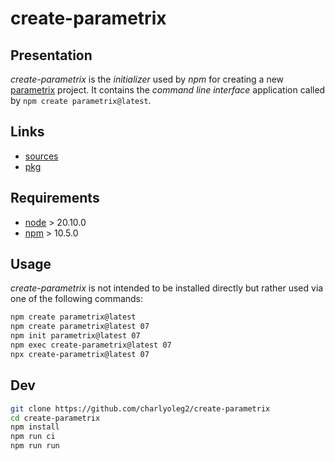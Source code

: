 create-parametrix
=================


Presentation
------------

*create-parametrix* is the *initializer* used by *npm* for creating a new [parametrix](https://github.com/charlyoleg2/parametrix) project. It contains the *command line interface* application called by `npm create parametrix@latest`.


Links
-----

- [sources](https://github.com/charlyoleg2/create-parametrix)
- [pkg](https://www.npmjs.com/package/create-parametrix)


Requirements
------------

- [node](https://nodejs.org) > 20.10.0
- [npm](https://docs.npmjs.com/cli) > 10.5.0


Usage
-----

*create-parametrix* is not intended to be installed directly but rather used via one of the following commands:

```bash
npm create parametrix@latest
npm create parametrix@latest 07
npm init parametrix@latest 07
npm exec create-parametrix@latest 07
npx create-parametrix@latest 07
```

Dev
---

```bash
git clone https://github.com/charlyoleg2/create-parametrix
cd create-parametrix
npm install
npm run ci
npm run run
```




